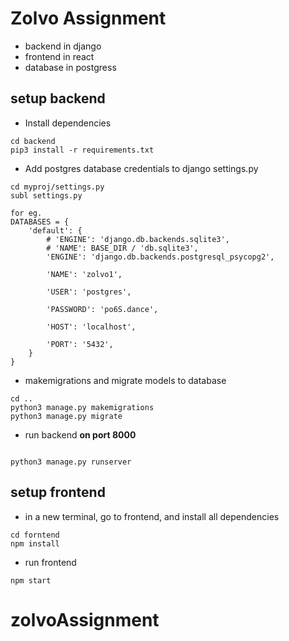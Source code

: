 # Zolvo Assignment

- backend in django
- frontend in react
- database in postgress

## setup backend
- Install dependencies
```
cd backend
pip3 install -r requirements.txt
```
- Add postgres database credentials to django settings.py
```
cd myproj/settings.py
subl settings.py

for eg.
DATABASES = {
    'default': {
        # 'ENGINE': 'django.db.backends.sqlite3',
        # 'NAME': BASE_DIR / 'db.sqlite3',
        'ENGINE': 'django.db.backends.postgresql_psycopg2',

        'NAME': 'zolvo1',

        'USER': 'postgres',

        'PASSWORD': 'po6S.dance',

        'HOST': 'localhost',

        'PORT': '5432',
    }
}
```
- makemigrations and migrate models to database
```
cd ..
python3 manage.py makemigrations
python3 manage.py migrate
```
- run backend **on port 8000**
```

python3 manage.py runserver
```
## setup frontend

- in a new terminal, go to frontend, and install all dependencies
```
cd forntend
npm install
```
- run frontend
```
npm start
```
# zolvoAssignment
